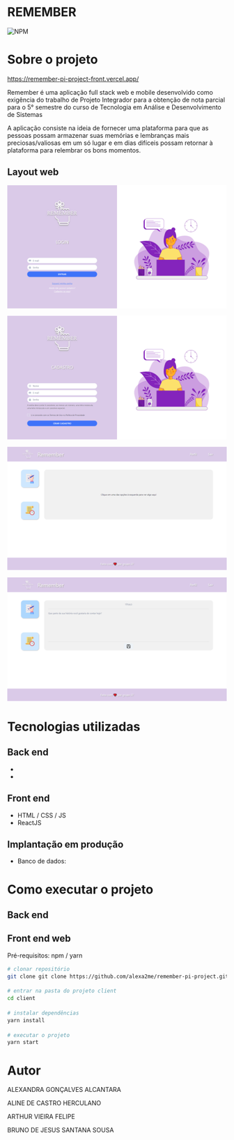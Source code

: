 # REMEMBER
![NPM](https://img.shields.io/npm/l/react)

# Sobre o projeto

https://remember-pi-project-front.vercel.app/

Remember é uma aplicação full stack web e mobile desenvolvido como exigência do trabalho de Projeto Integrador  para a obtenção de nota parcial para o 5° semestre do curso de Tecnologia em Análise e Desenvolvimento de Sistemas

A aplicação consiste na ideia de fornecer uma plataforma para que as pessoas possam armazenar suas memórias e lembranças mais preciosas/valiosas em um só lugar e em dias difíceis possam retornar à plataforma para relembrar os bons momentos.

## Layout web
![Tela-login](https://github.com/bruno-jssousa/assets/blob/main/Login-remember.png?raw=true)


![Main](https://github.com/bruno-jssousa/assets/blob/main/cadastro-remember.png?raw=true)


![Home](https://github.com/bruno-jssousa/assets/blob/main/main--remember.png?raw=true)

![Web 2](https://github.com/bruno-jssousa/assets/blob/main/write--remember.png?raw=true)



# Tecnologias utilizadas
## Back end
-
-
## Front end
- HTML / CSS / JS 
- ReactJS

## Implantação em produção
- Banco de dados: 

# Como executar o projeto

## Back end


## Front end web
Pré-requisitos: npm / yarn

```bash
# clonar repositório
git clone git clone https://github.com/alexa2me/remember-pi-project.git

# entrar na pasta do projeto client
cd client

# instalar dependências
yarn install

# executar o projeto
yarn start
```

# Autor

ALEXANDRA GONÇALVES ALCANTARA

ALINE DE CASTRO HERCULANO

ARTHUR VIEIRA FELIPE

BRUNO DE JESUS SANTANA SOUSA
